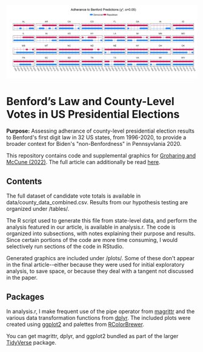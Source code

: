 ![Graphic showing, for each state in the dataset, whether county-level vote totals followed Benford's law in each election year (based on chi-square goodness of fit, alpha 0.05). Deviations were common for both parties, as is discussed in the paper.](/plots/chisq_summary_8x4.png "Summary graphic")


# Benford’s Law and County-Level Votes in US Presidential Elections
**Purpose:** Assessing adherance of county-level presidential election results to Benford's first digit law in 32 US states, from 1996-2020, to provide a broader context for Biden's "non-Benfordness" in Pennsyvlania 2020.

This repository contains code and supplemental graphics for [Groharing and McCune (2022)](https://www.tandfonline.com/doi/abs/10.1080/09332480.2022.2066408?journalCode=ucha20). The full article can additionally be read [here](https://chance.amstat.org/2022/04/benfords-law-votes/).

## Contents
The full dataset of candidate vote totals is available in data/county_data_combined.csv. Results from our hypothesis testing are organized under /tables/. 

The R script used to generate this file from state-level data, and perform the analysis featured in our article, is available in analysis.r. The code is organized into subsections, with notes explaining their purpose and results. Since certain portions of the code are more time consuming, I would selectively run sections of the code in RStudio.

Generated graphics are included under /plots/. Some of these don't appear in the final article--either because they were used for initial exploratory analysis, to save space, or because they deal with a tangent not discussed in the paper.

## Packages
In analysis.r, I make frequent use of the pipe operator from [magrittr](https://magrittr.tidyverse.org/) and the various data transformation functions from [dplyr](https://dplyr.tidyverse.org/). The included plots were created using [ggplot2](https://ggplot2.tidyverse.org/) and  palettes from [RColorBrewer](https://cran.r-project.org/web/packages/RColorBrewer/index.html).

You can get magrittr, dplyr, and ggplot2 bundled as part of the larger [TidyVerse](https://www.tidyverse.org/) package.
